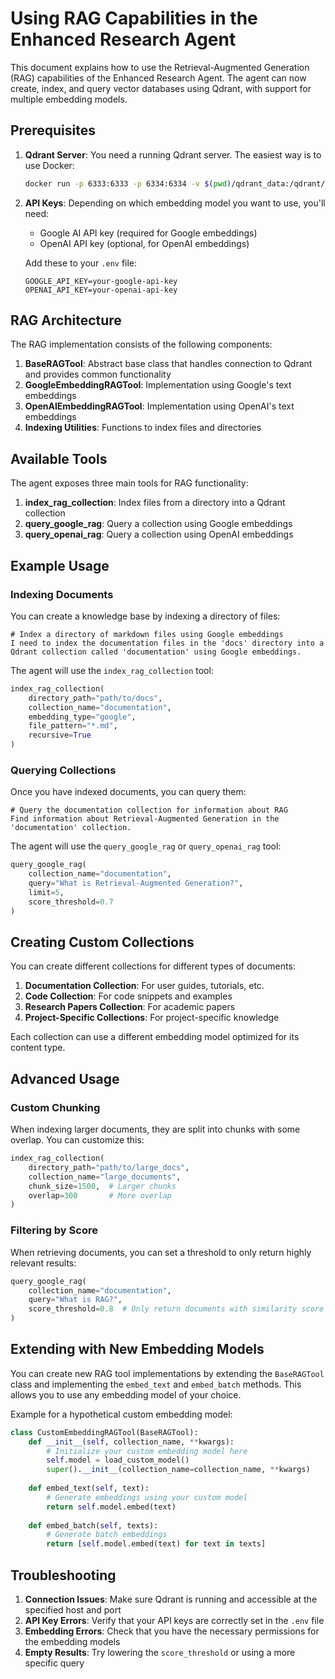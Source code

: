 # Using RAG Capabilities in the Enhanced Research Agent

This document explains how to use the Retrieval-Augmented Generation (RAG) capabilities of the Enhanced Research Agent. The agent can now create, index, and query vector databases using Qdrant, with support for multiple embedding models.

## Prerequisites

1. **Qdrant Server**: You need a running Qdrant server. The easiest way is to use Docker:

   ```bash
   docker run -p 6333:6333 -p 6334:6334 -v $(pwd)/qdrant_data:/qdrant/storage qdrant/qdrant
   ```

2. **API Keys**: Depending on which embedding model you want to use, you'll need:
   - Google AI API key (required for Google embeddings)
   - OpenAI API key (optional, for OpenAI embeddings)

   Add these to your `.env` file:
   ```
   GOOGLE_API_KEY=your-google-api-key
   OPENAI_API_KEY=your-openai-api-key
   ```

## RAG Architecture

The RAG implementation consists of the following components:

1. **BaseRAGTool**: Abstract base class that handles connection to Qdrant and provides common functionality
2. **GoogleEmbeddingRAGTool**: Implementation using Google's text embeddings
3. **OpenAIEmbeddingRAGTool**: Implementation using OpenAI's text embeddings
4. **Indexing Utilities**: Functions to index files and directories

## Available Tools

The agent exposes three main tools for RAG functionality:

1. **index_rag_collection**: Index files from a directory into a Qdrant collection
2. **query_google_rag**: Query a collection using Google embeddings
3. **query_openai_rag**: Query a collection using OpenAI embeddings

## Example Usage

### Indexing Documents

You can create a knowledge base by indexing a directory of files:

```
# Index a directory of markdown files using Google embeddings
I need to index the documentation files in the 'docs' directory into a Qdrant collection called 'documentation' using Google embeddings.
```

The agent will use the `index_rag_collection` tool:

```python
index_rag_collection(
    directory_path="path/to/docs",
    collection_name="documentation",
    embedding_type="google",
    file_pattern="*.md",
    recursive=True
)
```

### Querying Collections

Once you have indexed documents, you can query them:

```
# Query the documentation collection for information about RAG
Find information about Retrieval-Augmented Generation in the 'documentation' collection.
```

The agent will use the `query_google_rag` or `query_openai_rag` tool:

```python
query_google_rag(
    collection_name="documentation",
    query="What is Retrieval-Augmented Generation?",
    limit=5,
    score_threshold=0.7
)
```

## Creating Custom Collections

You can create different collections for different types of documents:

1. **Documentation Collection**: For user guides, tutorials, etc.
2. **Code Collection**: For code snippets and examples
3. **Research Papers Collection**: For academic papers
4. **Project-Specific Collections**: For project-specific knowledge

Each collection can use a different embedding model optimized for its content type.

## Advanced Usage

### Custom Chunking

When indexing larger documents, they are split into chunks with some overlap. You can customize this:

```python
index_rag_collection(
    directory_path="path/to/large_docs",
    collection_name="large_documents",
    chunk_size=1500,  # Larger chunks
    overlap=300       # More overlap
)
```

### Filtering by Score

When retrieving documents, you can set a threshold to only return highly relevant results:

```python
query_google_rag(
    collection_name="documentation",
    query="What is RAG?",
    score_threshold=0.8  # Only return documents with similarity score ≥ 0.8
)
```

## Extending with New Embedding Models

You can create new RAG tool implementations by extending the `BaseRAGTool` class and implementing the `embed_text` and `embed_batch` methods. This allows you to use any embedding model of your choice.

Example for a hypothetical custom embedding model:

```python
class CustomEmbeddingRAGTool(BaseRAGTool):
    def __init__(self, collection_name, **kwargs):
        # Initialize your custom embedding model here
        self.model = load_custom_model()
        super().__init__(collection_name=collection_name, **kwargs)
    
    def embed_text(self, text):
        # Generate embeddings using your custom model
        return self.model.embed(text)
    
    def embed_batch(self, texts):
        # Generate batch embeddings
        return [self.model.embed(text) for text in texts]
```

## Troubleshooting

1. **Connection Issues**: Make sure Qdrant is running and accessible at the specified host and port
2. **API Key Errors**: Verify that your API keys are correctly set in the `.env` file
3. **Embedding Errors**: Check that you have the necessary permissions for the embedding models
4. **Empty Results**: Try lowering the `score_threshold` or using a more specific query
